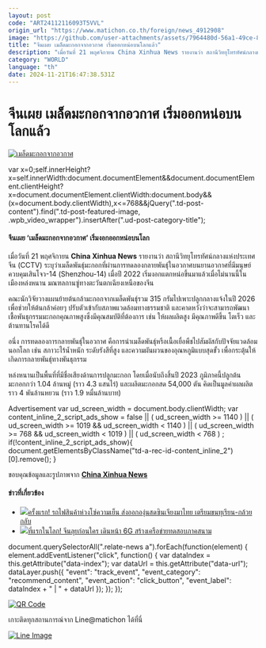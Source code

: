 ```yaml
---
layout: post
code: "ART24112116093T5VVL"
origin_url: "https://www.matichon.co.th/foreign/news_4912908"
image: "https://github.com/user-attachments/assets/7964480d-56a1-49ce-8c0e-2d77615fe988"
title: "จีนเผย เมล็ดมะกอกจากอวกาศ เริ่มออกหน่อบนโลกแล้ว"
description: "เมื่อวันที่ 21 พฤศจิกายน China Xinhua News รายงานว่า สถานีวิทยุโทรทัศน์กลางแห่งประเทศจีน (CCTV)"
category: "WORLD"
language: "th"
date: 2024-11-21T16:47:38.531Z
---
```


# จีนเผย เมล็ดมะกอกจากอวกาศ เริ่มออกหน่อบนโลกแล้ว

[![เมล็ดมะกอกจากอวกาศ](https://www.matichon.co.th/wp-content/uploads/2024/11/xinhua1.jpg "xinhua1")](https://www.matichon.co.th/wp-content/uploads/2024/11/xinhua1.jpg)

var x=0;self.innerHeight?x=self.innerWidth:document.documentElement&&document.documentElement.clientHeight?x=document.documentElement.clientWidth:document.body&&(x=document.body.clientWidth),x<=768&&jQuery(".td-post-content").find(".td-post-featured-image, .wpb\_video\_wrapper").insertAfter(".ud-post-category-title");

#### **จีนเผย ‘เมล็ดมะกอกจากอวกาศ’ เริ่มงอกออกหน่อบนโลก**

เมื่อวันที่ 21 พฤศจิกายน **China Xinhua News** รายงานว่า สถานีวิทยุโทรทัศน์กลางแห่งประเทศจีน (CCTV) ระบุว่าเมล็ดพันธุ์มะกอกที่ผ่านการทดลองกลายพันธุ์ในอวกาศบนยานอวกาศที่มีมนุษย์ควบคุมเสินโจว-14 (Shenzhou-14) เมื่อปี 2022 เริ่มงอกแตกหน่อขึ้นมาแล้วเมื่อไม่นานนี้ในเมืองหล่งหนาน มณฑลกานซู่ทางตะวันตกเฉียงเหนือของจีน

คณะนักวิจัยวางแผนย้ายต้นกล้ามะกอกจากเมล็ดพันธุ์รวม 315 กรัมไปเพาะปลูกกลางแจ้งในปี 2026 เพื่อช่วยให้ต้นกล้าค่อยๆ ปรับตัวเข้ากับสภาพแวดล้อมทางธรรมชาติ และคาดหวังว่าจะสามารถพัฒนาเชื้อพันธุกรรมมะกอกคุณภาพสูงซึ่งมีคุณสมบัติที่ต้องการ เช่น ให้ผลผลิตสูง มีคุณภาพดีขึ้น โตเร็ว และต้านทานโรคได้ดี

อนึ่ง การทดลองการกลายพันธุ์ในอวกาศ คือการนำเมล็ดพันธ์ุหรือเนื้อเยื่อพืชไปสัมผัสกับปัจจัยแวดล้อมนอกโลก เช่น สภาวะไร้น้ำหนัก ระดับรังสีที่สูง และความผันผวนของอุณหภูมิแบบสุดขั้ว เพื่อกระตุ้นให้เกิดการกลายพันธุ์ทางพันธุกรรม

หล่งหนานเป็นพื้นที่ที่มีชื่อเสียงด้านการปลูกมะกอก โดยเมื่อนับถึงสิ้นปี 2023 ภูมิภาคนี้ปลูกต้นมะกอกกว่า 1.04 ล้านหมู่ (ราว 4.3 แสนไร่) และผลิตมะกอกสด 54,000 ตัน คิดเป็นมูลค่าผลผลิตราว 4 พันล้านหยวน (ราว 1.9 หมื่นล้านบาท)

Advertisement var ud\_screen\_width = document.body.clientWidth; var content\_inline\_2\_script\_ads\_show = false || ( ud\_screen\_width >= 1140 ) || ( ud\_screen\_width >= 1019 && ud\_screen\_width < 1140 ) || ( ud\_screen\_width >= 768 && ud\_screen\_width < 1019 ) || ( ud\_screen\_width < 768 ) ; if(!content\_inline\_2\_script\_ads\_show){ document.getElementsByClassName("td-a-rec-id-content\_inline\_2")\[0\].remove(); }

ขอบคุณข้อมูลและรูปภาพจาก [**China Xinhua News**](https://www.facebook.com/story.php?story_fbid=1004306941738349&id=100064771566435&rdid=YK79opFfpLpk5a1y) 

#### ข่าวที่เกี่ยวข้อง

*   [![](https://www.matichon.co.th/wp-content/uploads/2024/09/roadfire1.jpg)ครั้งแรก! รถไฟสินค้าห่วงโซ่ความเย็น ส่งออกองุ่นสดซินเจียงมาไทย เตรียมขนทุเรียน-กล้วย กลับ](https://www.matichon.co.th/foreign/news_4813749)
*   [![](https://www.matichon.co.th/wp-content/uploads/2024/07/dernna1-1.jpg)ที่แรกในโลก! จีนลุยก่อนใคร เดินหน้า 6G สร้างเครือข่ายทดสอบภาคสนาม](https://www.matichon.co.th/foreign/news_4678091)

document.querySelectorAll(".relate-news a").forEach(function(element) { element.addEventListener("click", function() { var dataIndex = this.getAttribute("data-index"); var dataUrl = this.getAttribute("data-url"); dataLayer.push({ "event": "track\_event", "event\_category": "recommend\_content", "event\_action": "click\_button", "event\_label": dataIndex + " | " + dataUrl }); }); });

[![QR Code](https://www.matichon.co.th/wp-content/uploads/2023/07/wob1371z.jpg)](https://lin.ee/ht0nDxX)

เกาะติดทุกสถานการณ์จาก Line@matichon ได้ที่นี่

[![Line Image](https://www.matichon.co.th/wp-content/uploads/2023/07/th.png)](https://lin.ee/ht0nDxX)